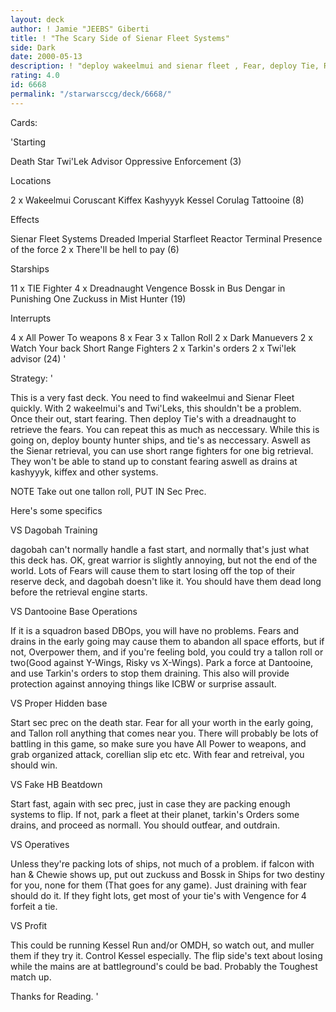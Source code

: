 ```yaml
---
layout: deck
author: ! Jamie "JEEBS" Giberti
title: ! "The Scary Side of Sienar Fleet Systems"
side: Dark
date: 2000-05-13
description: ! "deploy wakeelmui and sienar fleet , Fear, deploy Tie, Retrieve Fear, use fear, repeat as needed. Also draining."
rating: 4.0
id: 6668
permalink: "/starwarsccg/deck/6668/"
---
```

Cards: 

'Starting

Death Star
Twi'Lek Advisor
Oppressive Enforcement (3)

Locations

2 x Wakeelmui
Coruscant
Kiffex
Kashyyyk
Kessel
Corulag
Tattooine (8)

Effects

Sienar Fleet Systems
Dreaded Imperial Starfleet
Reactor Terminal
Presence of the force
2 x There'll be hell to pay (6)

Starships

11 x TIE Fighter
4 x Dreadnaught
Vengence
Bossk in Bus
Dengar in Punishing One
Zuckuss in Mist Hunter (19)

Interrupts

4 x All Power To weapons
8 x Fear
3 x Tallon Roll
2 x Dark Manuevers
2 x Watch Your back
Short Range Fighters
2 x Tarkin's orders
2 x Twi'lek advisor (24) '

Strategy: '

This is a very fast deck. You need to find wakeelmui and Sienar Fleet quickly. With 2 wakeelmui's and Twi'Leks, this shouldn't be a problem. Once their out, start fearing. Then deploy Tie's with a dreadnaught to retrieve the fears. You can repeat this as much as neccessary.
While this is going on, deploy bounty hunter ships, and tie's as neccessary. Aswell as the Sienar retrieval, you can use short range fighters for one big retrieval. They won't be able to stand up to constant fearing aswell as drains at kashyyyk, kiffex and other systems.

NOTE Take out one tallon roll, PUT IN Sec Prec.

Here's some specifics

VS Dagobah Training

dagobah can't normally handle a fast start, and normally that's just what this deck has. OK, great warrior is slightly annoying, but not the end of the world. Lots of Fears will cause them to start losing off the top of their reserve deck, and dagobah doesn't like it. You should have them dead long before the retrieval engine starts.

VS Dantooine Base Operations

If it is a squadron based DBOps, you will have no problems. Fears and drains in the early going may cause them to abandon all space efforts, but if not, Overpower them, and if you're feeling bold, you could try a tallon roll or two(Good against Y-Wings, Risky vs X-Wings). Park a force at Dantooine, and use Tarkin's orders to stop them draining. This also will provide protection against annoying things like ICBW or surprise assault.

VS Proper Hidden base

Start sec prec on the death star. Fear for all your worth in the early going, and Tallon roll anything that comes near you. There will probably be lots of battling in this game, so make sure you have All Power to weapons, and grab organized attack, corellian slip etc etc. With fear and retreival, you should win.

VS Fake HB Beatdown

Start fast, again with sec prec, just in case they are packing enough systems to flip. If not, park a fleet at their planet, tarkin's Orders some drains, and proceed as normall. You should outfear, and outdrain.

VS Operatives

Unless they're packing lots of ships, not much of a problem. if falcon with han & Chewie shows up, put out zuckuss and Bossk in Ships for two destiny for you, none for them (That goes for any game). Just draining with fear should do it. If they fight lots, get most of your tie's with Vengence for 4 forfeit a tie.

VS Profit

This could be running Kessel Run and/or OMDH, so watch out, and muller them if they try it. Control Kessel especially. The flip side's text about losing while the mains are at battleground's could be bad. Probably the Toughest match up.

Thanks for Reading.  '
